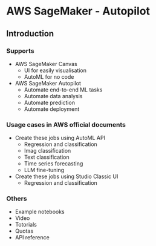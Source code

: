 # AWS SageMaker - Autopilot

## Introduction
### Supports
- AWS SageMaker Canvas
    - UI for easily visualisation
    - AutoML for no code
- AWS SageMaker Autopilot
    - Automate end-to-end ML tasks
    - Automate data analysis
    - Automate prediction
    - Automate deployment

### Usage cases in AWS official documents
- Create these jobs using AutoML API
    - Regression and classification
    - Imag classification
    - Text classification
    - Time series forecasting
    - LLM fine-tuning
- Create these jobs using Studio Classic UI
    - Regression and classification

### Others
- Example notebooks
- Video
- Totorials
- Quotas
- API reference
